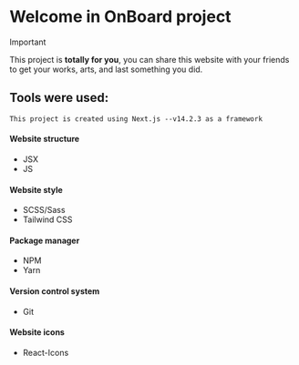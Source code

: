 # Welcome in OnBoard project
> [!IMPORTANT]
> This project is **totally for you**, you can share this website with your friends to get your works, arts, and last something you did.

## Tools were used:
`This project is created using Next.js --v14.2.3 as a framework`

#### Website structure
* JSX
* JS
#### Website style
* SCSS/Sass
* Tailwind CSS
#### Package manager
* NPM
* Yarn
#### Version control system
* Git
#### Website icons
* React-Icons